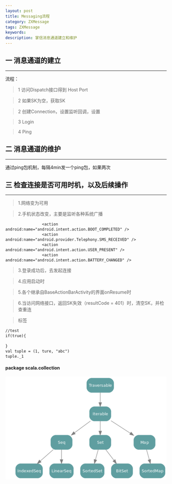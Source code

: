 ```yaml
---
layout: post
title: Messaging流程
category: ZXMessage
tags: ZXMessage
keywords:
description: 掌信消息通道建立和维护
---
```


## 一 消息通道的建立
---  

流程： 

> 1 访问Dispatch接口得到 Host Port  

> 2 如果SK为空，获取SK 

> 2 创建Connection，设置监听回调，设置  

> 3 Login  

> 4 Ping 

## 二 消息通道的维护
---  

通过ping包机制，每隔4min发一个ping包，如果两次

## 三 检查连接是否可用时机，以及后续操作
---  

> 1.网络变为可用  

> 2.手机状态改变，主要是监听各种系统广播  

```  
                <action android:name="android.intent.action.BOOT_COMPLETED" />
                <action android:name="android.provider.Telephony.SMS_RECEIVED" />
                <action android:name="android.intent.action.USER_PRESENT" />
                <action android:name="android.intent.action.BATTERY_CHANGED" />
```  

> 3.登录成功后，去发起连接  

> 4.应用启动时  

> 5.各个继承自BaseActionBarActivity的界面onResume时  

> 6.当访问网络接口，返回SK失效（resultCode = 401）时，清空SK，并检查重连  


> 标签  

```
//test
if(true){
  
}
val tuple = (1, ture, "abc")  
tuple._1
```  

#### package scala.collection  


![collection](/public/img/collection.png)  
